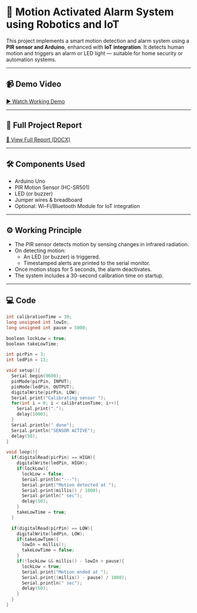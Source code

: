 # 🔔 Motion Activated Alarm System using Robotics and IoT

This project implements a smart motion detection and alarm system using a **PIR sensor and Arduino**, enhanced with **IoT integration**. It detects human motion and triggers an alarm or LED light — suitable for home security or automation systems.

---

## 📹 Demo Video

[▶️ Watch Working Demo](https://drive.google.com/file/d/10wi6nJRIKcpJRlsJVLjRtLM2H4lbL5fI/view?usp=drive_link)  

---

## 📄 Full Project Report

[📄 View Full Report (DOCX)](https://docs.google.com/document/d/1Z02YrdtFZLhA0uUJQOz6JASi0U0xSoIKklFNi_g0SY4/edit?usp=sharing)  

---

## 🛠️ Components Used

- Arduino Uno
- PIR Motion Sensor (HC-SR501)
- LED (or buzzer)
- Jumper wires & breadboard
- Optional: Wi-Fi/Bluetooth Module for IoT integration

---

## ⚙️ Working Principle

- The PIR sensor detects motion by sensing changes in infrared radiation.
- On detecting motion:
  - An LED (or buzzer) is triggered.
  - Timestamped alerts are printed to the serial monitor.
- Once motion stops for 5 seconds, the alarm deactivates.
- The system includes a 30-second calibration time on startup.

---

## 💻 Code

```cpp
int calibrationTime = 30;
long unsigned int lowIn;
long unsigned int pause = 5000;

boolean lockLow = true;
boolean takeLowTime;

int pirPin = 3;
int ledPin = 13;

void setup(){
  Serial.begin(9600);
  pinMode(pirPin, INPUT);
  pinMode(ledPin, OUTPUT);
  digitalWrite(pirPin, LOW);
  Serial.print("Calibrating sensor ");
  for(int i = 0; i < calibrationTime; i++){
    Serial.print(".");
    delay(1000);
  }
  Serial.println(" done");
  Serial.println("SENSOR ACTIVE");
  delay(50);
}

void loop(){
  if(digitalRead(pirPin) == HIGH){
    digitalWrite(ledPin, HIGH);
    if(lockLow){
      lockLow = false;
      Serial.println("---");
      Serial.print("Motion detected at ");
      Serial.print(millis() / 1000);
      Serial.println(" sec");
      delay(50);
    }
    takeLowTime = true;
  }

  if(digitalRead(pirPin) == LOW){
    digitalWrite(ledPin, LOW);
    if(takeLowTime){
      lowIn = millis();
      takeLowTime = false;
    }
    if(!lockLow && millis() - lowIn > pause){
      lockLow = true;
      Serial.print("Motion ended at ");
      Serial.print((millis() - pause) / 1000);
      Serial.println(" sec");
      delay(50);
    }
  }
}

